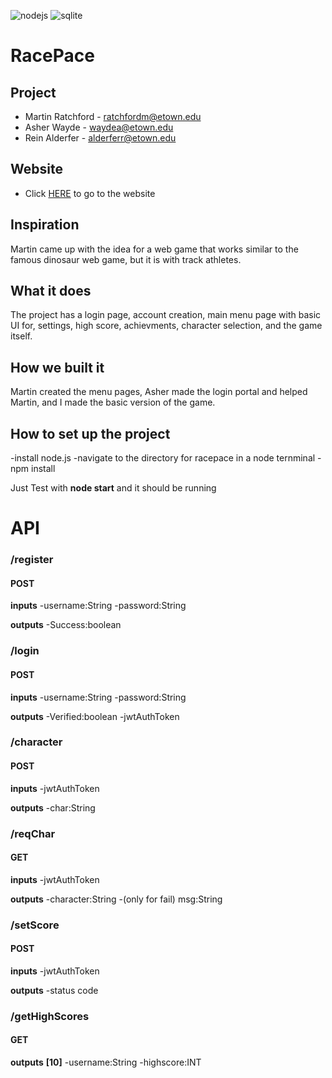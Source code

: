 ![nodejs](https://img.shields.io/badge/Node%20js-339933?style=for-the-badge&logo=nodedotjs&logoColor=white)
![sqlite](https://img.shields.io/badge/Sqlite-003B57?style=for-the-badge&logo=sqlite&logoColor=white)

# RacePace

## Project

  -  Martin Ratchford - ratchfordm@etown.edu
  -  Asher Wayde - waydea@etown.edu
  -  Rein Alderfer - alderferr@etown.edu

## Website

  -  Click [HERE](http://racepace.us) to go to the website

## Inspiration

Martin came up with the idea for a web game that works similar to the famous dinosaur web game, but it is with track athletes.

## What it does

The project has a login page, account creation, main menu page with basic UI for, settings, high score, achievments, character selection, and the game itself.

## How we built it

Martin created the menu pages, Asher made the login portal and helped Martin, and I made the basic version of the game. 

## How to set up the project

-install node.js
-navigate to the directory for racepace in a node ternminal
-npm install

Just Test with **node start** and it should be running

# API

### /register
#### POST

**inputs**
-username:String
-password:String

**outputs**
-Success:boolean


### /login
#### POST

**inputs**
-username:String
-password:String

**outputs**
-Verified:boolean
-jwtAuthToken

### /character
#### POST

**inputs**
-jwtAuthToken

**outputs**
-char:String

### /reqChar
#### GET

**inputs**
-jwtAuthToken

**outputs**
-character:String
-(only for fail) msg:String

### /setScore
#### POST

**inputs**
-jwtAuthToken

**outputs**
-status code

### /getHighScores
#### GET

**outputs**
**[10]**
-username:String
-highscore:INT